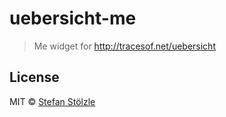 # uebersicht-me

> Me widget for http://tracesof.net/uebersicht

## License

MIT © [Stefan Stölzle](https://github.com/stoe)
